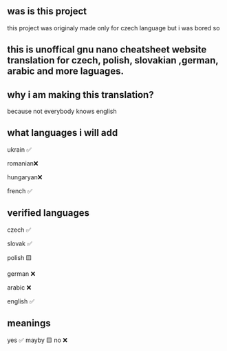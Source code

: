 was is this project
--

this project was originaly made only for czech language but i was bored so

this is unoffical gnu nano cheatsheet website translation for czech, polish, slovakian ,german, arabic and more laguages.
-
why i am making this translation?
-
because not everybody knows english

what languages i will add
-
ukrain ✅

romanian❌

hungaryan❌

french ✅


verified languages
-
czech ✅

slovak ✅

polish 🟨

german ❌

arabic ❌

english ✅


meanings
-
yes ✅
mayby 🟨
no ❌
